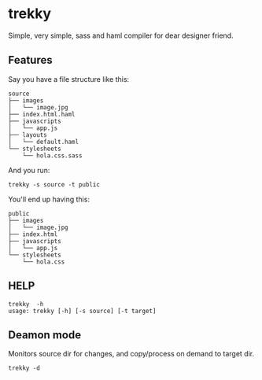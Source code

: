 trekky
======

Simple, very simple, sass and haml compiler for dear designer friend. 

## Features

Say you have a file structure like this:

    source
    ├── images
    │   └── image.jpg
    ├── index.html.haml
    ├── javascripts
    │   └── app.js
    ├── layouts
    │   └── default.haml
    └── stylesheets
        └── hola.css.sass
  
And you run: 

    trekky -s source -t public
    
You'll end up having this:

    public
    ├── images
    │   └── image.jpg
    ├── index.html
    ├── javascripts
    │   └── app.js
    └── stylesheets
        └── hola.css

## HELP

    trekky  -h
    usage: trekky [-h] [-s source] [-t target]


## Deamon mode

Monitors source dir for changes, and copy/process on demand to target dir. 
    
    trekky -d
    
